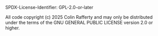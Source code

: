 SPDX-License-Identifier: GPL-2.0-or-later

All code copyright (c) 2025 Colin Rafferty and may only be distributed under the terms of the GNU GENERAL PUBLIC LICENSE version 2.0 or higher. 
